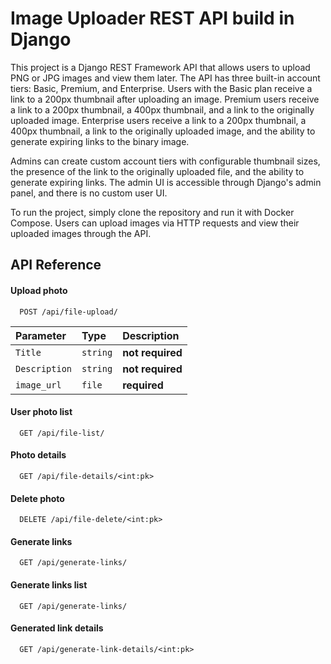 
# Image Uploader REST API build in Django

This project is a Django REST Framework API that allows users to upload PNG or JPG images and view them later. The API has three built-in account tiers: Basic, Premium, and Enterprise. Users with the Basic plan receive a link to a 200px thumbnail after uploading an image. Premium users receive a link to a 200px thumbnail, a 400px thumbnail, and a link to the originally uploaded image. Enterprise users receive a link to a 200px thumbnail, a 400px thumbnail, a link to the originally uploaded image, and the ability to generate expiring links to the binary image.

Admins can create custom account tiers with configurable thumbnail sizes, the presence of the link to the originally uploaded file, and the ability to generate expiring links. The admin UI is accessible through Django's admin panel, and there is no custom user UI.

To run the project, simply clone the repository and run it with Docker Compose. Users can upload images via HTTP requests and view their uploaded images through the API.




## API Reference

#### Upload photo

```http
  POST /api/file-upload/
```

| Parameter | Type     | Description                |
| :-------- | :------- | :------------------------- |
| `Title` | `string` | **not required**|
| `Description` | `string` | **not required**|
| `image_url` | `file` | **required**|

#### User photo list

```http
  GET /api/file-list/
```
#### Photo details
```http
  GET /api/file-details/<int:pk>
```
#### Delete photo
```http
  DELETE /api/file-delete/<int:pk>
```
#### Generate links
```http
  GET /api/generate-links/
```



#### Generate links list
```http
  GET /api/generate-links/
```
#### Generated link details
```http
  GET /api/generate-link-details/<int:pk>
```

